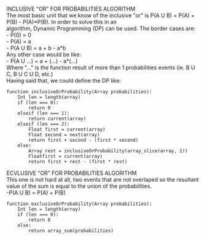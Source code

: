 INCLUSIVE "OR" FOR PROBABILITIES ALGORITHM  
    The most basic unit that we know of the inclusive "or" is P(A U B) = P(A) + P(B) - P(A)\*P(B). In order to solve this in an  
  algorithm, Dynamic Programming (DP) can be used. The border cases are:  
      - P(0) = 0  
      - P(A) = a  
      - P(A U B) = a + b - a\*b  
    Any other case would be like:  
      - P(A U ...) = a + (...) - a\*(...)  
    Where "..." is the function result of more than 1 probabilities events (ie. B U C, B U C U D, etc.)  
    Having said that, we could define the DP like:  
    
```
function inclusiveOrProbability(Array probabilities):
    Int len = length(array)
    if (len === 0):
        return 0
    elseif (len === 1):
        return current(array)
    elseif (len === 2):
        Float first = current(array)
        Float second = next(array)
        return first + second - (first * second)
    else:
        Array rest = inclusiveOrProbability(array_slice(array, 1))
        Floatfirst = current(array)
        return first + rest - (first * rest)
```


ECVLUSIVE "OR" FOR PROBABILITIES ALGORITHM  
  This one is not hard at all, two events that are not overlaped so the resultant value of the sum is equal to the union of the probabilities.  
    -P(A U B) = P(A) + P(B)  
      
```
function exclusiveOrProbability(Array probabilities):  
    Int len = length(array)  
    if (len === 0):  
        return 0  
    else:  
        return array_sum(probabilities)  
```
